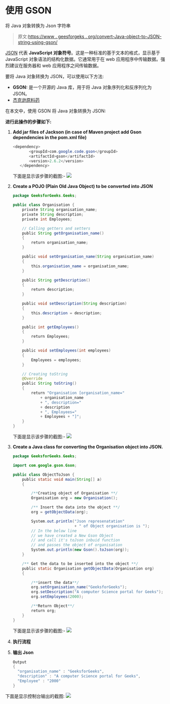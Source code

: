 # 使用 GSON

将 Java 对象转换为 Json 字符串

> 原文:[https://www . geesforgeks . org/convert-Java-object-to-JSON-string-using-gson/](https://www.geeksforgeeks.org/convert-java-object-to-json-string-using-gson/)

[JSON](https://www.geeksforgeeks.org/tag/json/) 代表 **JavaScript 对象符号**。这是一种标准的基于文本的格式，显示基于 JavaScript 对象语法的结构化数据。它通常用于在 web 应用程序中传输数据。强烈建议在服务器和 web 应用程序之间传输数据。

要将 Java 对象转换为 JSON，可以使用以下方法:

*   **GSON:** 是一个开源的 Java 库，用于将 Java 对象序列化和反序列化为 JSON。
*   [杰克逊原料药](https://www.geeksforgeeks.org/convert-java-object-to-json-string-using-jackson-api/)

在本文中，使用 GSON 将 Java 对象转换为 JSON:

**进行此操作的步骤如下:**

1.  **Add jar files of Jackson (in case of Maven project add Gson dependencies in the pom.xml file)**

    ```java
    <dependency>
           <groupId>com.google.code.gson</groupId>
           <artifactId>gson</artifactId>
           <version>2.6.2</version>
       </dependency>
    ```

    下面是显示该步骤的截图:-
    ![](img/c7960590cfb62c52b6970b54df9f4b74.png)

2.  **Create a POJO (Plain Old Java Object) to be converted into JSON**

    ```java
    package GeeksforGeeks.Geeks;

    public class Organisation {
        private String organisation_name;
        private String description;
        private int Employees;

        // Calling getters and setters
        public String getOrganisation_name()
        {
            return organisation_name;
        }

        public void setOrganisation_name(String organisation_name)
        {
            this.organisation_name = organisation_name;
        }

        public String getDescription()
        {
            return description;
        }

        public void setDescription(String description)
        {
            this.description = description;
        }

        public int getEmployees()
        {
            return Employees;
        }

        public void setEmployees(int employees)
        {
            Employees = employees;
        }

        // Creating toString
        @Override
        public String toString()
        {
            return "Organisation [organisation_name="
                + organisation_name
                + ", description="
                + description
                + ", Employees="
                + Employees + "]";
        }
    }
    ```

    下面是显示该步骤的截图:-
    ![](img/710522aed1f4d9112bfff05221af7893.png)

3.  **Create a Java class for converting the Organisation object into JSON.**

    ```java
    package GeeksforGeeks.Geeks;

    import com.google.gson.Gson;

    public class ObjectToJson {
        public static void main(String[] a)
        {

            /**Creating object of Organisation **/
            Organisation org = new Organisation();

            /** Insert the data into the object **/
            org = getObjectData(org);

            System.out.println("Json represenatation"
                               + " of Object organisation is ");
            // In the below line
            // we have created a New Gson Object
            // and call it's toJson inbuid function
            // and passes the object of organisation
            System.out.println(new Gson().toJson(org));
        }

        /** Get the data to be inserted into the object **/
        public static Organisation getObjectData(Organisation org)
        {

            /**insert the data**/
            org.setOrganisation_name("GeeksforGeeks");
            org.setDescription("A computer Science portal for Geeks");
            org.setEmployees(2000);

            /**Return Object**/
            return org;
        }
    }
    ```

    下面是显示该步骤的截图:-
    ![](img/e2e569b0543de80f3ea29d405b835457.png)

4.  **执行流程**
5.  **输出 Json**

    ```java
    Output
    {
      "organisation_name" : "GeeksforGeeks",
      "description" : "A computer Science portal for Geeks",
      "Employee" : "2000"
    }
    ```

下面是显示控制台输出的截图:
[![](img/63d758c201c1f09d3a2d69dd21b123f4.png)](https://media.geeksforgeeks.org/wp-content/uploads/Screen-Shot-2018-12-05-at-1.55.28-PM.png)